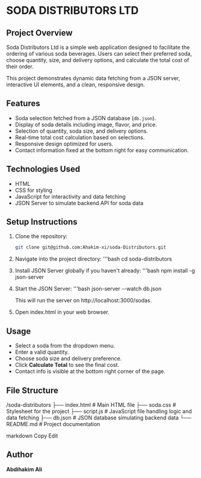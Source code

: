 # SODA DISTRIBUTORS LTD

## Project Overview  
Soda Distributors Ltd is a simple web application designed to facilitate the ordering of various soda beverages. Users can select their preferred soda, choose quantity, size, and delivery options, and calculate the total cost of their order.

This project demonstrates dynamic data fetching from a JSON server, interactive UI elements, and a clean, responsive design.

## Features  
- Soda selection fetched from a JSON database (`db.json`).  
- Display of soda details including image, flavor, and price.  
- Selection of quantity, soda size, and delivery options.  
- Real-time total cost calculation based on selections.  
- Responsive design optimized for users.  
- Contact information fixed at the bottom right for easy communication.

## Technologies Used  
- HTML  
- CSS for styling  
- JavaScript for interactivity and data fetching  
- JSON Server to simulate backend API for soda data  

## Setup Instructions  
1. Clone the repository:  
   ```bash
   git clone git@github.com:Ahakim-xi/soda-Distributors.git

2. Navigate into the project directory:
'''bash
   cd soda-distributors

3. Install JSON Server globally if you haven't already:
'''bash
   npm install -g json-server

4. Start the JSON Server:
'''bash
   json-server --watch db.json

   This will run the server on http://localhost:3000/sodas.

5. Open index.html in your web browser.

## Usage
- Select a soda from the dropdown menu.  
- Enter a valid quantity.  
- Choose soda size and delivery preference.  
- Click **Calculate Total** to see the final cost.  
- Contact info is visible at the bottom right corner of the page.

## File Structure
/soda-distributors
├── index.html # Main HTML file
├── soda.css # Stylesheet for the project
├── script.js # JavaScript file handling logic and data fetching
├── db.json # JSON database simulating backend data
└── README.md # Project documentation

markdown
Copy
Edit

## Author
**Abdihakim Ali**


